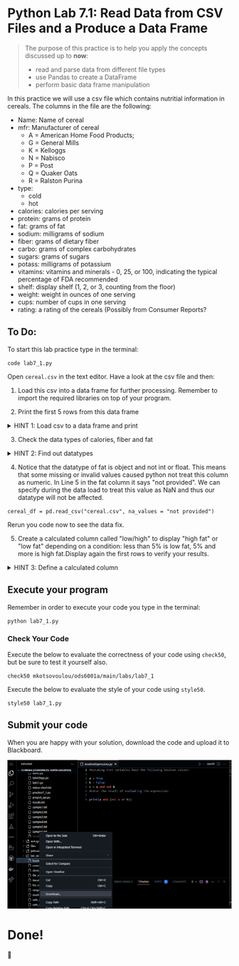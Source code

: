 # Python Lab 7.1: Read Data from CSV Files and a Produce a Data Frame

> The purpose of this practice is to help you apply the concepts discussed up to **now**:
>
> - read and parse data from different file types
> - use Pandas to create a DataFrame
> - perform basic data frame manipulation


In this practice we will use a csv file which contains nutritial information in cereals. The columns in the file are the following:
-   Name: Name of cereal
-   mfr: Manufacturer of cereal
    - A = American Home Food Products;
    - G = General Mills
    - K = Kelloggs
    - N = Nabisco
    - P = Post
    - Q = Quaker Oats
    - R = Ralston Purina
- type:
    - cold
    - hot
- calories: calories per serving
- protein: grams of protein
- fat: grams of fat
- sodium: milligrams of sodium
- fiber: grams of dietary fiber
- carbo: grams of complex carbohydrates
- sugars: grams of sugars
- potass: milligrams of potassium
- vitamins: vitamins and minerals - 0, 25, or 100, indicating the typical percentage of FDA recommended
- shelf: display shelf (1, 2, or 3, counting from the floor)
- weight: weight in ounces of one serving
- cups: number of cups in one serving
- rating: a rating of the cereals (Possibly from Consumer Reports?

## To Do:
To start this lab practice type in the terminal:
```
code lab7_1.py
```

Open `cereal.csv` in the text editor. Have a look at the csv file and then:

1. Load this csv into a data frame for further processing.
   Remember to import the required libraries on top of your program.

2. Print the first 5 rows from this data frame

<details>
<summary>
HINT 1: Load csv to a data frame and print
</summary>


```
cereal_df = pd.read_csv("cereal.csv"))
print(cereal_df.head(5))

```
</details>

3. Check the data types of calories, fiber and fat
<details>
<summary>
HINT 2: Find out datatypes
</summary>

```
print(cereal_df['calories'].dtypes)
print(cereal_df['fiber'].dtypes)
print(cereal_df['fat'].dtypes)
```
</details>

4. Notice that the datatype of fat is object and not int or float. This means that some missing or invalid values caused python not treat this column as numeric. In Line 5 in the fat column it says "not provided". We can specify during the data load to treat this value as NaN and thus our datatype will not be affected.

```
cereal_df = pd.read_csv("cereal.csv", na_values = "not provided")
```

Rerun you code now to see the data fix.

5. Create a calculated column called "low/high" to display "high fat" or "low fat" depending on a condition: less than 5% is low fat, 5% and more is high fat.Display again the first rows to verify your results.

<details>
<summary>
HINT 3: Define a calculated column
</summary>



```
cereal_df['low/high']= np.where(cereal_df['fat']<5, 'low', 'high')
print(cereal_df.head(5))

```
</details>

## Execute your program

Remember in order to execute your code you type in the terminal:
```
python lab7_1.py
```


### Check Your Code

Execute the below to evaluate the correctness of your code using `check50`, but be sure to test it yourself also.


```
check50 mkotsovoulou/ods6001a/main/labs/lab7_1
```

Execute the below to evaluate the style of your code using `style50`.

```
style50 lab7_1.py
```



## Submit your code

When you are happy with your solution, download the code and upload it to Blackboard.

![Image of download](download.png)


# Done!
:tada:

